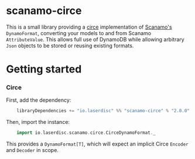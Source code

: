 # scanamo-circe

This is a small library providing a [circe](https://circe.github.io/circe/) implementation 
of [Scanamo's](https://www.scanamo.org/) `DynamoFormat`,  converting your models to and from Scanamo 
`AttributeValue`. This allows full use of DynamoDB while allowing arbitrary `Json` objects to be stored 
or reusing existing formats.

# Getting started

### Circe

First, add the dependency:

```scala
    libraryDependencies += "io.laserdisc" %% "scanamo-circe" % "2.0.0"
```

Then, import the instance:

```scala
    import io.laserdisc.scanamo.circe.CirceDynamoFormat._
```

This provides a `DynamoFormat[T]`, which will expect an implicit Circe `Encoder` and `Decoder` in scope.


